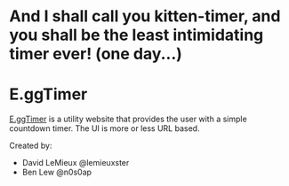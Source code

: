 # And I shall call you kitten-timer, and you shall be the least intimidating timer ever! (one day...)

E.ggTimer
=========

[E.ggTimer](http://e.ggtimer.com) is a utility website that provides the user with a simple countdown timer. The UI is more or less URL based.

Created by:

-  David LeMieux @lemieuxster
-  Ben Lew       @n0s0ap

